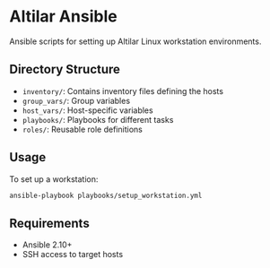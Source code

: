 # Altilar Ansible

Ansible scripts for setting up Altilar Linux workstation environments.

## Directory Structure

- `inventory/`: Contains inventory files defining the hosts
- `group_vars/`: Group variables
- `host_vars/`: Host-specific variables
- `playbooks/`: Playbooks for different tasks
- `roles/`: Reusable role definitions

## Usage

To set up a workstation:

```bash
ansible-playbook playbooks/setup_workstation.yml
```

## Requirements

- Ansible 2.10+
- SSH access to target hosts 